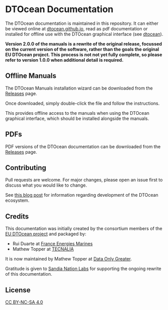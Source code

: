 # DTOcean Documentation

The DTOcean documentation is maintained in this repository. It can either be
viewed online at [dtocean.github.io](https://dtocean.github.io/), read as pdf
documentation or installed for offline use with the DTOcean graphical interface
(see [dtocean](https://github.com/DTOcean/dtocean)).

**Version 2.0.0 of the manuals is a rewrite of the original release, focussed 
on the current version of the software, rather than the goals the original EU
DTOcean project. This process is not not yet fully complete, so please refer to 
version 1.0.0 when additional detail is required.**

## Offline Manuals 

The DTOcean Manuals installation wizard can be downloaded from the [Releases](
https://github.com/DTOcean/dtocean.github.io/releases) page.

Once downloaded, simply double-click the file and follow the instructions.

This provides offline access to the manuals when using the DTOcean graphical 
interface, which should be installed alongside the manuals. 

## PDFs 

PDF versions of the DTOcean documentation can be downloaded from the 
[Releases](https://github.com/DTOcean/dtocean.github.io/releases) page.

## Contributing

Pull requests are welcome. For major changes, please open an issue first to
discuss what you would like to change.

See [this blog post](
https://www.dataonlygreater.com/latest/professional/2017/03/09/dtocean-development-change-management/)
for information regarding development of the DTOcean ecosystem.

## Credits

This documentation was initially created by the consortium members of the 
[EU DTOcean project](https://www.dtoceanplus.eu/About-DTOceanPlus/History) 
and packaged by:

 * Rui Duarte at [France Energies Marines](https://www.france-energies-marines.org/)
 * Mathew Topper at [TECNALIA](https://www.tecnalia.com)

It is now maintained by Mathew Topper at [Data Only Greater](
https://www.dataonlygreater.com/).

Gratitude is given to [Sandia Nation Labs](https://www.sandia.gov) for 
supporting the ongoing rewrite of this documentation.

## License

[CC BY-NC-SA 4.0](https://creativecommons.org/licenses/by-nc-sa/4.0/)
